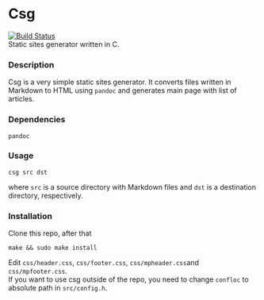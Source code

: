 # Csg
[![Build Status](https://travis-ci.com/vpuh1/csg.svg?branch=main)](https://travis-ci.com/vpuh1/csg)  
Static sites generator written in C. 
### Description
Csg is a very simple static sites generator. It converts files written in Markdown to HTML using `pandoc` and generates main page
with list of articles.
### Dependencies
`pandoc`
### Usage
```
csg src dst
```
where `src` is a source directory with Markdown files and `dst` is a destination directory, respectively.
### Installation
Clone this repo, after that
```
make && sudo make install
```
Edit `css/header.css`, `css/footer.css`, `css/mpheader.css`and `css/mpfooter.css`.  
If you want to use csg outside of the repo, you need to change `confloc` to absolute path in `src/config.h`.
